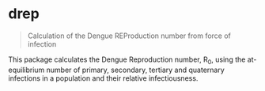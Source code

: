 # drep

> Calculation of the Dengue REProduction number from force of infection


This package calculates the Dengue Reproduction number, R<sub>0</sub>, using the at-equilibrium number of primary, secondary, tertiary and quaternary infections in a population and their relative infectiousness.
